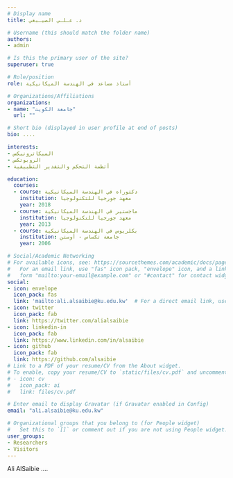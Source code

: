 ```yaml
---
# Display name
title: د. عـلـي الصيـبعي

# Username (this should match the folder name)
authors:
- admin

# Is this the primary user of the site?
superuser: true

# Role/position
role: أستاذ مساعد في الهندسة الميكانيكية

# Organizations/Affiliations
organizations:
- name: "جامعة الكويت"
  url: ""

# Short bio (displayed in user profile at end of posts)
bio: ....

interests:
- الميكاترونيكس
- الروبوتكس
- أتظمة التحكم والتقدير التطبيقية

education:
  courses:
  - course: دكتوراه في الهندسة الميكانيكية
    institution: معهد جورجيا للتكنولوجيا
    year: 2018
  - course: ماجستير في الهندسة الميكانيكية
    institution: معهد جورجيا للتكنولوجيا
    year: 2013
  - course: بكلريوس في الهندسة الميكانيكية
    institution: جامعة تكساس - أوستن
    year: 2006

# Social/Academic Networking
# For available icons, see: https://sourcethemes.com/academic/docs/page-builder/#icons
#   For an email link, use "fas" icon pack, "envelope" icon, and a link in the
#   form "mailto:your-email@example.com" or "#contact" for contact widget.
social:
- icon: envelope
  icon_pack: fas
  link: 'mailto:ali.alsaibie@ku.edu.kw'  # For a direct email link, use "mailto:test@example.org".
- icon: twitter
  icon_pack: fab
  link: https://twitter.com/alialsaibie
- icon: linkedin-in
  icon_pack: fab
  link: https://www.linkedin.com/in/alsaibie
- icon: github
  icon_pack: fab
  link: https://github.com/alsaibie
# Link to a PDF of your resume/CV from the About widget.
# To enable, copy your resume/CV to `static/files/cv.pdf` and uncomment the lines below.
# - icon: cv
#   icon_pack: ai
#   link: files/cv.pdf

# Enter email to display Gravatar (if Gravatar enabled in Config)
email: "ali.alsaibie@ku.edu.kw"

# Organizational groups that you belong to (for People widget)
#   Set this to `[]` or comment out if you are not using People widget.
user_groups:
- Researchers
- Visitors
---
```


Ali AlSaibie ....
